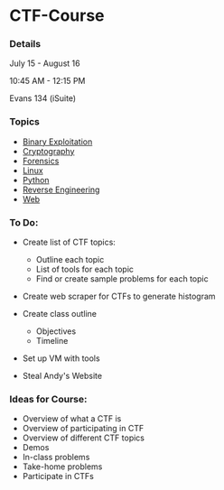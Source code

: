 # CTF-Course

### Details
July 15 - August 16

10:45 AM - 12:15 PM

Evans 134 (iSuite)


### Topics
* [Binary Exploitation](./Binary-Exploitation/)
* [Cryptography](./Cryptography/)
* [Forensics](./Forensics/)
* [Linux](./Linux/)
* [Python](./Python/)
* [Reverse Engineering](./Reverse-Engineering/)
* [Web](./Web/)

### To Do:
* Create list of CTF topics:
  * Outline each topic
  * List of tools for each topic
  * Find or create sample problems for each topic

* Create web scraper for CTFs to generate histogram

* Create class outline
  * Objectives
  * Timeline
  
* Set up VM with tools

* Steal Andy's Website

### Ideas for Course:
* Overview of what a CTF is
* Overview of participating in CTF
* Overview of different CTF topics
* Demos
* In-class problems
* Take-home problems
* Participate in CTFs
